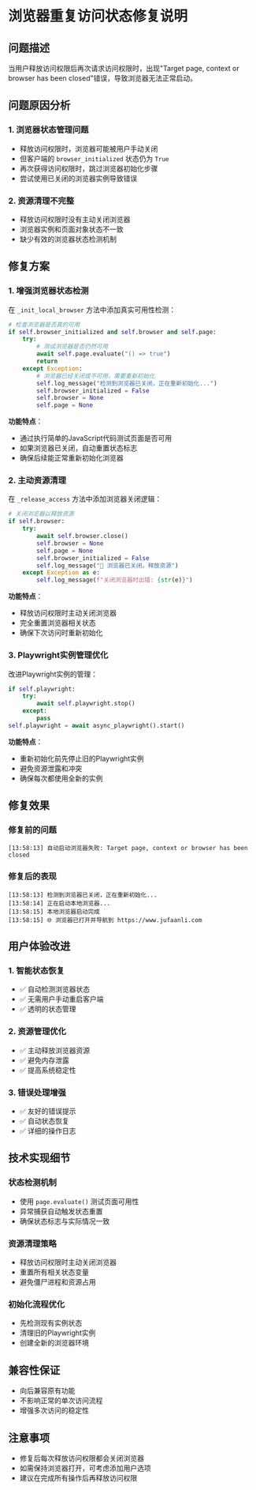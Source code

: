 # 浏览器重复访问状态修复说明

## 问题描述
当用户释放访问权限后再次请求访问权限时，出现"Target page, context or browser has been closed"错误，导致浏览器无法正常启动。

## 问题原因分析

### 1. 浏览器状态管理问题
- 释放访问权限时，浏览器可能被用户手动关闭
- 但客户端的 `browser_initialized` 状态仍为 `True`
- 再次获得访问权限时，跳过浏览器初始化步骤
- 尝试使用已关闭的浏览器实例导致错误

### 2. 资源清理不完整
- 释放访问权限时没有主动关闭浏览器
- 浏览器实例和页面对象状态不一致
- 缺少有效的浏览器状态检测机制

## 修复方案

### 1. 增强浏览器状态检测
在 `_init_local_browser` 方法中添加真实可用性检测：

```python
# 检查浏览器是否真的可用
if self.browser_initialized and self.browser and self.page:
    try:
        # 测试浏览器是否仍然可用
        await self.page.evaluate("() => true")
        return
    except Exception:
        # 浏览器已经关闭或不可用，需要重新初始化
        self.log_message("检测到浏览器已关闭，正在重新初始化...")
        self.browser_initialized = False
        self.browser = None
        self.page = None
```

**功能特点**：
- 通过执行简单的JavaScript代码测试页面是否可用
- 如果浏览器已关闭，自动重置状态标志
- 确保后续能正常重新初始化浏览器

### 2. 主动资源清理
在 `_release_access` 方法中添加浏览器关闭逻辑：

```python
# 关闭浏览器以释放资源
if self.browser:
    try:
        await self.browser.close()
        self.browser = None
        self.page = None
        self.browser_initialized = False
        self.log_message("🔄 浏览器已关闭，释放资源")
    except Exception as e:
        self.log_message(f"关闭浏览器时出错: {str(e)}")
```

**功能特点**：
- 释放访问权限时主动关闭浏览器
- 完全重置浏览器相关状态
- 确保下次访问时重新初始化

### 3. Playwright实例管理优化
改进Playwright实例的管理：

```python
if self.playwright:
    try:
        await self.playwright.stop()
    except:
        pass
self.playwright = await async_playwright().start()
```

**功能特点**：
- 重新初始化前先停止旧的Playwright实例
- 避免资源泄露和冲突
- 确保每次都使用全新的实例

## 修复效果

### 修复前的问题
```
[13:58:13] 自动启动浏览器失败: Target page, context or browser has been closed
```

### 修复后的表现
```
[13:58:13] 检测到浏览器已关闭，正在重新初始化...
[13:58:14] 正在启动本地浏览器...
[13:58:15] 本地浏览器启动完成
[13:58:15] 🌐 浏览器已打开并导航到 https://www.jufaanli.com
```

## 用户体验改进

### 1. 智能状态恢复
- ✅ 自动检测浏览器状态
- ✅ 无需用户手动重启客户端
- ✅ 透明的状态管理

### 2. 资源管理优化
- ✅ 主动释放浏览器资源
- ✅ 避免内存泄露
- ✅ 提高系统稳定性

### 3. 错误处理增强
- ✅ 友好的错误提示
- ✅ 自动状态恢复
- ✅ 详细的操作日志

## 技术实现细节

### 状态检测机制
- 使用 `page.evaluate()` 测试页面可用性
- 异常捕获自动触发状态重置
- 确保状态标志与实际情况一致

### 资源清理策略
- 释放访问权限时主动关闭浏览器
- 重置所有相关状态变量
- 避免僵尸进程和资源占用

### 初始化流程优化
- 先检测现有实例状态
- 清理旧的Playwright实例
- 创建全新的浏览器环境

## 兼容性保证
- 向后兼容原有功能
- 不影响正常的单次访问流程
- 增强多次访问的稳定性

## 注意事项
- 修复后每次释放访问权限都会关闭浏览器
- 如需保持浏览器打开，可考虑添加用户选项
- 建议在完成所有操作后再释放访问权限 